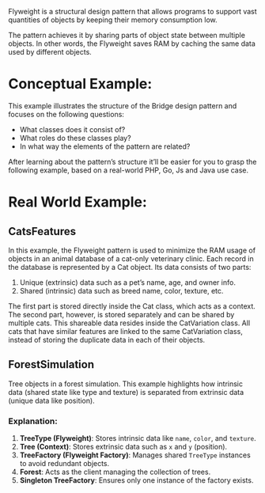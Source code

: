 Flyweight is a structural design pattern that allows programs to support vast quantities of objects by keeping their memory consumption low.

The pattern achieves it by sharing parts of object state between multiple objects. In other words, the Flyweight saves RAM by caching the same data used by different objects.

# Conceptual Example:
This example illustrates the structure of the Bridge design pattern and focuses on the following questions:
* What classes does it consist of?
* What roles do these classes play?
* In what way the elements of the pattern are related?

After learning about the pattern’s structure it’ll be easier for you to grasp the following example, based on a real-world PHP, Go, Js and Java use case.

# Real World Example:
## CatsFeatures
In this example, the Flyweight pattern is used to minimize the RAM usage of objects in an animal database of a cat-only veterinary clinic. Each record in the database is represented by a Cat object. Its data consists of two parts:

1. Unique (extrinsic) data such as a pet’s name, age, and owner info.
2. Shared (intrinsic) data such as breed name, color, texture, etc.

The first part is stored directly inside the Cat class, which acts as a context. The second part, however, is stored separately and can be shared by multiple cats. This shareable data resides inside the CatVariation class. All cats that have similar features are linked to the same CatVariation class, instead of storing the duplicate data in each of their objects.

## ForestSimulation
Tree objects in a forest simulation. This example highlights how intrinsic data (shared state like type and texture) is separated from extrinsic data (unique data like position).

### Explanation:

1. **TreeType (Flyweight)**: Stores intrinsic data like `name`, `color`, and `texture`.
2. **Tree (Context)**: Stores extrinsic data such as `x` and `y` (position).
3. **TreeFactory (Flyweight Factory)**: Manages shared `TreeType` instances to avoid redundant objects.
4. **Forest**: Acts as the client managing the collection of trees.
5. **Singleton TreeFactory**: Ensures only one instance of the factory exists.

